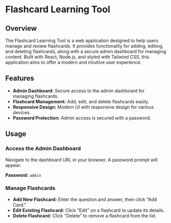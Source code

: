 # Flashcard Learning Tool

## Overview

The Flashcard Learning Tool is a web application designed to help users manage and review flashcards. It provides functionality for adding, editing, and deleting flashcards, along with a secure admin dashboard for managing content. Built with React, Node.js, and styled with Tailwind CSS, this application aims to offer a modern and intuitive user experience.

## Features

- **Admin Dashboard:** Secure access to the admin dashboard for managing flashcards.
- **Flashcard Management:** Add, edit, and delete flashcards easily.
- **Responsive Design:** Modern UI with responsive design for various devices.
- **Password Protection:** Admin access is secured with a password.

## Usage

### Access the Admin Dashboard

Navigate to the dashboard URL in your browser. A password prompt will appear.

**Password:** `admin`

### Manage Flashcards

- **Add New Flashcard:** Enter the question and answer, then click "Add Card."
- **Edit Existing Flashcard:** Click "Edit" on a flashcard to update its details.
- **Delete Flashcard:** Click "Delete" to remove a flashcard from the list.
